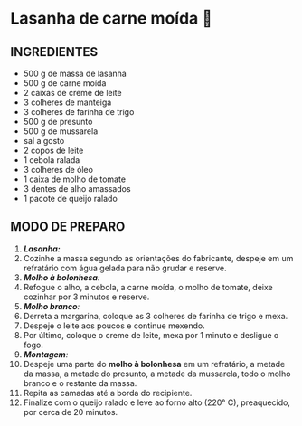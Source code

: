 # Lasanha de carne moída :fork_and_knife: 

## INGREDIENTES

- 500 g de massa de lasanha
- 500 g de carne moída
- 2 caixas de creme de leite
- 3 colheres de manteiga
- 3 colheres de farinha de trigo
- 500 g de presunto
- 500 g de mussarela
- sal a gosto
- 2 copos de leite
- 1 cebola ralada
- 3 colheres de óleo
- 1 caixa de molho de tomate
- 3 dentes de alho amassados
- 1 pacote de queijo ralado

## MODO DE PREPARO

1. _**Lasanha:**_ 
2. Cozinhe a massa segundo as orientações do fabricante, despeje em um refratário com água gelada para não grudar e reserve.
3. _**Molho à bolonhesa**:_ 
4. Refogue o alho, a cebola, a carne moída, o molho de tomate, deixe cozinhar por 3 minutos e reserve.
5. _**Molho branco**:_ 
6. Derreta a margarina, coloque as 3 colheres de farinha de trigo e mexa.
7. Despeje o leite aos poucos e continue mexendo.
8. Por último, coloque o creme de leite, mexa por 1 minuto e desligue o fogo.
9. _**Montagem**:_ 
10. Despeje uma parte do **molho à bolonhesa** em um refratário, a metade da massa, a metade do presunto, a metade da mussarela, todo o molho branco e o restante da massa.
11. Repita as camadas até a borda do recipiente.
12. Finalize com o queijo ralado e leve ao forno alto (220° C), preaquecido, por cerca de 20 minutos.